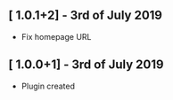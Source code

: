 ## [ 1.0.1+2] - 3rd of July 2019

* Fix homepage URL

## [ 1.0.0+1] - 3rd of July 2019

* Plugin created